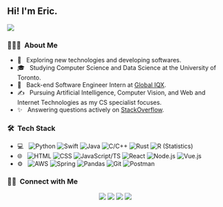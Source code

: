 <h2> Hi! I'm Eric.</h2>

![](https://komarev.com/ghpvc/?username=huaqiwen)

<h3> 👨🏻‍💻 &nbsp;About Me </h3>

- 🤔 &nbsp; Exploring new technologies and developing softwares.
- 🎓 &nbsp; Studying Computer Science and Data Science at the University of Toronto.
- 💼 &nbsp; Back-end Software Engineer Intern at [Global IQX](https://www.globaliqx.com/).
- ✍️ &nbsp; Pursuing Artificial Intelligence, Computer Vision, and Web and Internet Technologies as my CS specialist focuses.
- ✨ &nbsp; Answering questions actively on [StackOverflow](https://stackoverflow.com/users/6472532/eric-hua).

<h3> 🛠 &nbsp;Tech Stack</h3>

- 💻 &nbsp;
  ![Python](https://img.shields.io/badge/-Python-333333?style=flat&logo=python) 
  ![Swift](https://img.shields.io/badge/-Swift-333333?style=flat&logo=swift) 
  ![Java](https://img.shields.io/badge/-Java-333333?style=flat&logo=Java)
  ![C/C++](https://img.shields.io/badge/-C/C++-333333?style=flat&logo=c%2B%2B&logoColor=71afd1) 
  ![Rust](https://img.shields.io/badge/-Rust-333333?style=flat&logo=rust) 
  ![R (Statistics)](https://img.shields.io/badge/-R-333333?style=flat&logo=R&logoColor=d3dce0)
- 🌐 &nbsp;
  ![HTML](https://img.shields.io/badge/-HTML-333333?style=flat&logo=HTML5)
  ![CSS](https://img.shields.io/badge/-CSS-333333?style=flat&logo=CSS3&logoColor=1572B6)
  ![JavaScript/TS](https://img.shields.io/badge/-JavaScript-333333?style=flat&logo=javascript)
  ![React](https://img.shields.io/badge/-React-333333?style=flat&logo=react)
  ![Node.js](https://img.shields.io/badge/-Node.js-333333?style=flat&logo=node.js)
  ![Vue.js](https://img.shields.io/badge/-Vue.js-333333?style=flat&logo=vue.js)
- ⚙️ &nbsp;
  ![AWS](https://img.shields.io/badge/-AWS-333333?style=flat&logo=Amazon-AWS)
  ![Spring](https://img.shields.io/badge/-Spring-333333?style=flat&logo=Spring)
  ![Pandas](https://img.shields.io/badge/-Pandas-333333?style=flat&logo=pandas&logoColor=d3dce0)
  ![Git](https://img.shields.io/badge/-Git-333333?style=flat&logo=git)
  ![Postman](https://img.shields.io/badge/-Postman-333333?style=flat&logo=postman)
  
<!-- <h3> 📌 &nbsp;My Projects </h3>

[![ReadMe Card](https://github-readme-stats.vercel.app/api/pin/?username=dove-lang&repo=dove&show_owner=true)](https://github.com/dove-lang/dove)
[![ReadMe Card](https://github-readme-stats.vercel.app/api/pin/?username=dove-lang&repo=playground&show_owner=true)](https://github.com/dove-lang/playground)
[![ReadMe Card](https://github-readme-stats.vercel.app/api/pin/?username=huaqiwen&repo=drifty)](https://github.com/huaqiwen/drifty)
[![ReadMe Card](https://github-readme-stats.vercel.app/api/pin/?username=huaqiwen&repo=sorting-visualizer)](https://github.com/huaqiwen/sorting-visualizer)
[![ReadMe Card](https://github-readme-stats.vercel.app/api/pin/?username=huaqiwen&repo=connect5-js)](https://github.com/huaqiwen/connect5-js)
[![ReadMe Card](https://github-readme-stats.vercel.app/api/pin/?username=lynnqian&repo=trap-the-kitten)](https://github.com/lynnqian/trap-the-kitten) -->

<!--
<h3> 📊 &nbsp;Github Stats </h3>

<a href="https://github.com/huaqiwen">
  <img height="180em" src="https://github-readme-stats.vercel.app/api?username=huaqiwen&theme=vue&show_icons=true&include_all_commits=true&count_private=true" />
  <img height="180em" src="https://github-readme-stats.vercel.app/api/top-langs/?username=huaqiwen&theme=vue&layout=compact" />
</a>  
-->

<h3> 🤝🏻 &nbsp;Connect with Me </h3>

<p align="center">
<a href="https://www.huaqiwen.com"><img src="https://img.shields.io/badge/-huaqiwen.com-3423A6?style=flat-square&logo=Google-Chrome&logoColor=white"/></a>
<a href="https://www.linkedin.com/in/erichua20010607"><img src="https://img.shields.io/badge/-Eric%20Hua-0077B5?style=flat-square&logo=Linkedin&logoColor=white"/></a>
<a href="https://stackoverflow.com/users/6472532/eric-hua?tab=profile"><img src="https://img.shields.io/badge/-Eric%20Hua-F48024?style=flat-square&logo=stackoverflow&logoColor=white"/></a>
<a href="mailto:qiwen.hua@mail.utoronto.ca"><img src="https://img.shields.io/badge/-qiwen.hua@mail.utoronto.ca-D14836?style=flat-square&logo=Gmail&logoColor=white"/></a>
</p>
